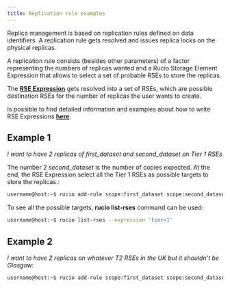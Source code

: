 ```yaml
---
title: Replication rule examples
---
```


Replica management is based on replication rules defined on data
identifiers. A replication rule gets resolved and issues replica locks
on the physical replicas.

A replication rule consists (besides other parameters) of a factor
representing the numbers of replicas wanted and a Rucio Storage Element
Expression that allows to select a set of probable RSEs to store the
replicas.

The [__RSE Expression__](rse_expressions.html) gets resolved into a set of
RSEs, which are possible destination RSEs for the number of replicas the
user wants to create.

Is possible to find detailed information and examples about how to write
RSE Expressions [__here__](rse_expressions.html).

## Example 1

*I want to have 2 replicas of first_dataset and second_dataset on Tier 1 RSEs*

The number 2 *second_dataset* is the number of copies expected. At the
end, the RSE Expression select all the Tier 1 RSEs as possible targets
to store the replicas.:

```bash
username@host:~$ rucio add-rule scope:first_dataset scope:second_dataset 2 'tier=1'
```

To see all the possible targets, **rucio list-rses** command can be
used:

```bash
username@host:~$ rucio list-rses --expression 'tier=1'
```

## Example 2

*I want to have 2 replicas on whatever T2 RSEs in the UK but it
shouldn\'t be Glasgow*:

```bash
username@host:~$ rucio add-rule scope:first_dataset scope:second_dataset 2 'country=uk\site=GLASGOW'
```
